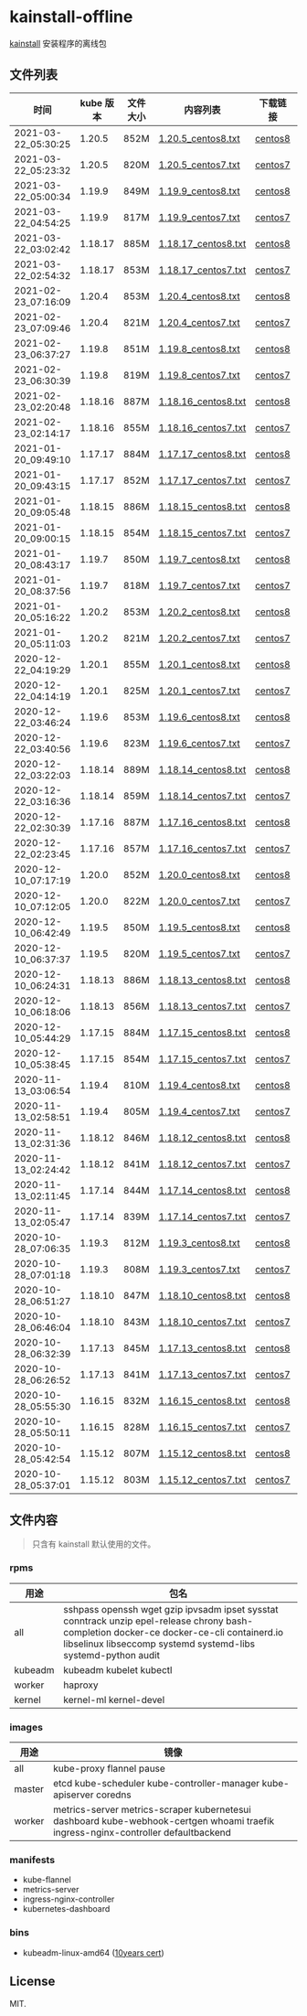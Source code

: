 # kainstall-offline

[kainstall](https://github.com/lework/kainstall) 安装程序的离线包



## 文件列表

| 时间 | kube 版本 | 文件大小 | 内容列表 | 下载链接 | kainstall 版本 |
| --------- | -------- | ----------- | ----------- | ----------- | ----------- |
| 2021-03-22_05:30:25 | 1.20.5 | 852M | [1.20.5_centos8.txt](./file_list/1.20.5_centos8.txt)  | [centos8](http://kainstall.oss-cn-shanghai.aliyuncs.com/1.20.5/centos8.tgz) | master |
| 2021-03-22_05:23:32 | 1.20.5 | 820M | [1.20.5_centos7.txt](./file_list/1.20.5_centos7.txt)  | [centos7](http://kainstall.oss-cn-shanghai.aliyuncs.com/1.20.5/centos7.tgz) | master |
| 2021-03-22_05:00:34 | 1.19.9 | 849M | [1.19.9_centos8.txt](./file_list/1.19.9_centos8.txt)  | [centos8](http://kainstall.oss-cn-shanghai.aliyuncs.com/1.19.9/centos8.tgz) | master |
| 2021-03-22_04:54:25 | 1.19.9 | 817M | [1.19.9_centos7.txt](./file_list/1.19.9_centos7.txt)  | [centos7](http://kainstall.oss-cn-shanghai.aliyuncs.com/1.19.9/centos7.tgz) | master |
| 2021-03-22_03:02:42 | 1.18.17 | 885M | [1.18.17_centos8.txt](./file_list/1.18.17_centos8.txt)  | [centos8](http://kainstall.oss-cn-shanghai.aliyuncs.com/1.18.17/centos8.tgz) | master |
| 2021-03-22_02:54:32 | 1.18.17 | 853M | [1.18.17_centos7.txt](./file_list/1.18.17_centos7.txt)  | [centos7](http://kainstall.oss-cn-shanghai.aliyuncs.com/1.18.17/centos7.tgz) | master |
| 2021-02-23_07:16:09 | 1.20.4 | 853M | [1.20.4_centos8.txt](./file_list/1.20.4_centos8.txt)  | [centos8](http://kainstall.oss-cn-shanghai.aliyuncs.com/1.20.4/centos8.tgz) | v1.4.1 |
| 2021-02-23_07:09:46 | 1.20.4 | 821M | [1.20.4_centos7.txt](./file_list/1.20.4_centos7.txt)  | [centos7](http://kainstall.oss-cn-shanghai.aliyuncs.com/1.20.4/centos7.tgz) | v1.4.1 |
| 2021-02-23_06:37:27 | 1.19.8 | 851M | [1.19.8_centos8.txt](./file_list/1.19.8_centos8.txt)  | [centos8](http://kainstall.oss-cn-shanghai.aliyuncs.com/1.19.8/centos8.tgz) | v1.4.1 |
| 2021-02-23_06:30:39 | 1.19.8 | 819M | [1.19.8_centos7.txt](./file_list/1.19.8_centos7.txt)  | [centos7](http://kainstall.oss-cn-shanghai.aliyuncs.com/1.19.8/centos7.tgz) | v1.4.1 |
| 2021-02-23_02:20:48 | 1.18.16 | 887M | [1.18.16_centos8.txt](./file_list/1.18.16_centos8.txt)  | [centos8](http://kainstall.oss-cn-shanghai.aliyuncs.com/1.18.16/centos8.tgz) | v1.4.1 |
| 2021-02-23_02:14:17 | 1.18.16 | 855M | [1.18.16_centos7.txt](./file_list/1.18.16_centos7.txt)  | [centos7](http://kainstall.oss-cn-shanghai.aliyuncs.com/1.18.16/centos7.tgz) | v1.4.1 |
| 2021-01-20_09:49:10 | 1.17.17 | 884M | [1.17.17_centos8.txt](./file_list/1.17.17_centos8.txt)  | [centos8](http://kainstall.oss-cn-shanghai.aliyuncs.com/1.17.17/centos8.tgz) |  v1.4.0 |
| 2021-01-20_09:43:15 | 1.17.17 | 852M | [1.17.17_centos7.txt](./file_list/1.17.17_centos7.txt)  | [centos7](http://kainstall.oss-cn-shanghai.aliyuncs.com/1.17.17/centos7.tgz) |  v1.4.0 |
| 2021-01-20_09:05:48 | 1.18.15 | 886M | [1.18.15_centos8.txt](./file_list/1.18.15_centos8.txt)  | [centos8](http://kainstall.oss-cn-shanghai.aliyuncs.com/1.18.15/centos8.tgz) |  v1.4.0 |
| 2021-01-20_09:00:15 | 1.18.15 | 854M | [1.18.15_centos7.txt](./file_list/1.18.15_centos7.txt)  | [centos7](http://kainstall.oss-cn-shanghai.aliyuncs.com/1.18.15/centos7.tgz) |  v1.4.0 |
| 2021-01-20_08:43:17 | 1.19.7 | 850M | [1.19.7_centos8.txt](./file_list/1.19.7_centos8.txt)  | [centos8](http://kainstall.oss-cn-shanghai.aliyuncs.com/1.19.7/centos8.tgz) |  v1.4.0 |
| 2021-01-20_08:37:56 | 1.19.7 | 818M | [1.19.7_centos7.txt](./file_list/1.19.7_centos7.txt)  | [centos7](http://kainstall.oss-cn-shanghai.aliyuncs.com/1.19.7/centos7.tgz) |  v1.4.0 |
| 2021-01-20_05:16:22 | 1.20.2 | 853M | [1.20.2_centos8.txt](./file_list/1.20.2_centos8.txt)  | [centos8](http://kainstall.oss-cn-shanghai.aliyuncs.com/1.20.2/centos8.tgz) |  v1.4.0 |
| 2021-01-20_05:11:03 | 1.20.2 | 821M | [1.20.2_centos7.txt](./file_list/1.20.2_centos7.txt)  | [centos7](http://kainstall.oss-cn-shanghai.aliyuncs.com/1.20.2/centos7.tgz) | v1.4.0 |
| 2020-12-22_04:19:29 | 1.20.1 | 855M | [1.20.1_centos8.txt](./file_list/1.20.1_centos8.txt)  | [centos8](http://kainstall.oss-cn-shanghai.aliyuncs.com/1.20.1/centos8.tgz) | v1.3.0 |
| 2020-12-22_04:14:19 | 1.20.1 | 825M | [1.20.1_centos7.txt](./file_list/1.20.1_centos7.txt)  | [centos7](http://kainstall.oss-cn-shanghai.aliyuncs.com/1.20.1/centos7.tgz) | v1.3.0 |
| 2020-12-22_03:46:24 | 1.19.6 | 853M | [1.19.6_centos8.txt](./file_list/1.19.6_centos8.txt)  | [centos8](http://kainstall.oss-cn-shanghai.aliyuncs.com/1.19.6/centos8.tgz) | v1.3.0 |
| 2020-12-22_03:40:56 | 1.19.6 | 823M | [1.19.6_centos7.txt](./file_list/1.19.6_centos7.txt)  | [centos7](http://kainstall.oss-cn-shanghai.aliyuncs.com/1.19.6/centos7.tgz) | v1.3.0 |
| 2020-12-22_03:22:03 | 1.18.14 | 889M | [1.18.14_centos8.txt](./file_list/1.18.14_centos8.txt)  | [centos8](http://kainstall.oss-cn-shanghai.aliyuncs.com/1.18.14/centos8.tgz) | v1.3.0 |
| 2020-12-22_03:16:36 | 1.18.14 | 859M | [1.18.14_centos7.txt](./file_list/1.18.14_centos7.txt)  | [centos7](http://kainstall.oss-cn-shanghai.aliyuncs.com/1.18.14/centos7.tgz) | v1.3.0 |
| 2020-12-22_02:30:39 | 1.17.16 | 887M | [1.17.16_centos8.txt](./file_list/1.17.16_centos8.txt)  | [centos8](http://kainstall.oss-cn-shanghai.aliyuncs.com/1.17.16/centos8.tgz) | v1.3.0 |
| 2020-12-22_02:23:45 | 1.17.16 | 857M | [1.17.16_centos7.txt](./file_list/1.17.16_centos7.txt)  | [centos7](http://kainstall.oss-cn-shanghai.aliyuncs.com/1.17.16/centos7.tgz) | v1.3.0 |
| 2020-12-10_07:17:19 | 1.20.0 | 852M | [1.20.0_centos8.txt](./file_list/1.20.0_centos8.txt)  | [centos8](http://kainstall.oss-cn-shanghai.aliyuncs.com/1.20.0/centos8.tgz) |  v1.2.0 |
| 2020-12-10_07:12:05 | 1.20.0 | 822M | [1.20.0_centos7.txt](./file_list/1.20.0_centos7.txt)  | [centos7](http://kainstall.oss-cn-shanghai.aliyuncs.com/1.20.0/centos7.tgz) |  v1.2.0 |
| 2020-12-10_06:42:49 | 1.19.5 | 850M | [1.19.5_centos8.txt](./file_list/1.19.5_centos8.txt)  | [centos8](http://kainstall.oss-cn-shanghai.aliyuncs.com/1.19.5/centos8.tgz) | v1.2.0 |
| 2020-12-10_06:37:37 | 1.19.5 | 820M | [1.19.5_centos7.txt](./file_list/1.19.5_centos7.txt)  | [centos7](http://kainstall.oss-cn-shanghai.aliyuncs.com/1.19.5/centos7.tgz) | v1.2.0 |
| 2020-12-10_06:24:31 | 1.18.13 | 886M | [1.18.13_centos8.txt](./file_list/1.18.13_centos8.txt)  | [centos8](http://kainstall.oss-cn-shanghai.aliyuncs.com/1.18.13/centos8.tgz) | v1.2.0 |
| 2020-12-10_06:18:06 | 1.18.13 | 856M | [1.18.13_centos7.txt](./file_list/1.18.13_centos7.txt)  | [centos7](http://kainstall.oss-cn-shanghai.aliyuncs.com/1.18.13/centos7.tgz) | v1.2.0 |
| 2020-12-10_05:44:29 | 1.17.15 | 884M | [1.17.15_centos8.txt](./file_list/1.17.15_centos8.txt)  | [centos8](http://kainstall.oss-cn-shanghai.aliyuncs.com/1.17.15/centos8.tgz) | v1.2.0 |
| 2020-12-10_05:38:45 | 1.17.15 | 854M | [1.17.15_centos7.txt](./file_list/1.17.15_centos7.txt)  | [centos7](http://kainstall.oss-cn-shanghai.aliyuncs.com/1.17.15/centos7.tgz) | v1.2.0 |
| 2020-11-13_03:06:54 | 1.19.4 | 810M | [1.19.4_centos8.txt](./file_list/1.19.4_centos8.txt)  | [centos8](http://kainstall.oss-cn-shanghai.aliyuncs.com/1.19.4/centos8.tgz) | v1.1.0 |
| 2020-11-13_02:58:51 | 1.19.4 | 805M | [1.19.4_centos7.txt](./file_list/1.19.4_centos7.txt)  | [centos7](http://kainstall.oss-cn-shanghai.aliyuncs.com/1.19.4/centos7.tgz) | v1.1.0 |
| 2020-11-13_02:31:36 | 1.18.12 | 846M | [1.18.12_centos8.txt](./file_list/1.18.12_centos8.txt)  | [centos8](http://kainstall.oss-cn-shanghai.aliyuncs.com/1.18.12/centos8.tgz) | v1.1.0 |
| 2020-11-13_02:24:42 | 1.18.12 | 841M | [1.18.12_centos7.txt](./file_list/1.18.12_centos7.txt)  | [centos7](http://kainstall.oss-cn-shanghai.aliyuncs.com/1.18.12/centos7.tgz) | v1.1.0 |
| 2020-11-13_02:11:45 | 1.17.14 | 844M | [1.17.14_centos8.txt](./file_list/1.17.14_centos8.txt)  | [centos8](http://kainstall.oss-cn-shanghai.aliyuncs.com/1.17.14/centos8.tgz) | v1.1.0 |
| 2020-11-13_02:05:47 | 1.17.14 | 839M | [1.17.14_centos7.txt](./file_list/1.17.14_centos7.txt)  | [centos7](http://kainstall.oss-cn-shanghai.aliyuncs.com/1.17.14/centos7.tgz) | v1.1.0 |
| 2020-10-28_07:06:35 | 1.19.3 | 812M | [1.19.3_centos8.txt](./file_list/1.19.3_centos8.txt)  | [centos8](http://kainstall.oss-cn-shanghai.aliyuncs.com/1.19.3/centos8.tgz) | v1.0.0 |
| 2020-10-28_07:01:18 | 1.19.3 | 808M | [1.19.3_centos7.txt](./file_list/1.19.3_centos7.txt)  | [centos7](http://kainstall.oss-cn-shanghai.aliyuncs.com/1.19.3/centos7.tgz) | v1.0.0 |
| 2020-10-28_06:51:27 | 1.18.10 | 847M | [1.18.10_centos8.txt](./file_list/1.18.10_centos8.txt)  | [centos8](http://kainstall.oss-cn-shanghai.aliyuncs.com/1.18.10/centos8.tgz) | v1.0.0 |
| 2020-10-28_06:46:04 | 1.18.10 | 843M | [1.18.10_centos7.txt](./file_list/1.18.10_centos7.txt)  | [centos7](http://kainstall.oss-cn-shanghai.aliyuncs.com/1.18.10/centos7.tgz) | v1.0.0 |
| 2020-10-28_06:32:39 | 1.17.13 | 845M | [1.17.13_centos8.txt](./file_list/1.17.13_centos8.txt)  | [centos8](http://kainstall.oss-cn-shanghai.aliyuncs.com/1.17.13/centos8.tgz) | v1.0.0 |
| 2020-10-28_06:26:52 | 1.17.13 | 841M | [1.17.13_centos7.txt](./file_list/1.17.13_centos7.txt)  | [centos7](http://kainstall.oss-cn-shanghai.aliyuncs.com/1.17.13/centos7.tgz) | v1.0.0 |
| 2020-10-28_05:55:30 | 1.16.15 | 832M | [1.16.15_centos8.txt](./file_list/1.16.15_centos8.txt)  | [centos8](http://kainstall.oss-cn-shanghai.aliyuncs.com/1.16.15/centos8.tgz) | v1.0.0 |
| 2020-10-28_05:50:11 | 1.16.15 | 828M | [1.16.15_centos7.txt](./file_list/1.16.15_centos7.txt)  | [centos7](http://kainstall.oss-cn-shanghai.aliyuncs.com/1.16.15/centos7.tgz) | v1.0.0 |
| 2020-10-28_05:42:54 | 1.15.12 | 807M | [1.15.12_centos8.txt](./file_list/1.15.12_centos8.txt)  | [centos8](http://kainstall.oss-cn-shanghai.aliyuncs.com/1.15.12/centos8.tgz) | v1.0.0 |
| 2020-10-28_05:37:01 | 1.15.12 | 803M | [1.15.12_centos7.txt](./file_list/1.15.12_centos7.txt)  | [centos7](http://kainstall.oss-cn-shanghai.aliyuncs.com/1.15.12/centos7.tgz) | v1.0.0 |



## 文件内容

> 只含有 kainstall 默认使用的文件。

### rpms

| 用途    | 包名                                                         |
| ------- | ------------------------------------------------------------ |
| all     | sshpass openssh wget gzip ipvsadm ipset sysstat conntrack unzip epel-release chrony bash-completion docker-ce docker-ce-cli containerd.io libselinux libseccomp systemd systemd-libs systemd-python audit |
| kubeadm | kubeadm kubelet  kubectl                                     |
| worker  | haproxy                                                      |
| kernel  | kernel-ml kernel-devel                                       |

### images

| 用途   | 镜像                                                         |
| ------ | ------------------------------------------------------------ |
| all    | kube-proxy flannel pause                                     |
| master | etcd kube-scheduler kube-controller-manager kube-apiserver coredns |
| worker | metrics-server metrics-scraper kubernetesui dashboard kube-webhook-certgen whoami traefik ingress-nginx-controller defaultbackend |

### manifests

- kube-flannel
- metrics-server
- ingress-nginx-controller
- kubernetes-dashboard

### bins

- kubeadm-linux-amd64 ([10years cert](https://github.com/lework/kubeadm-certs))

## License

MIT.
